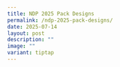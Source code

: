 ```yaml
---
title: NDP 2025 Pack Designs
permalink: /ndp-2025-pack-designs/
date: 2025-07-14
layout: post
description: ""
image: ""
variant: tiptap
---
```


